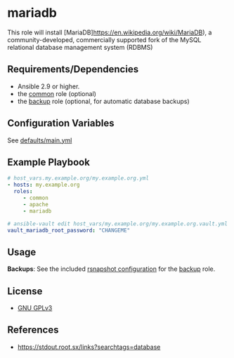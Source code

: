 mariadb
====

This role will install [MariaDB]https://en.wikipedia.org/wiki/MariaDB), a community-developed, commercially supported fork of the MySQL relational database management system (RDBMS)

Requirements/Dependencies
------------

- Ansible 2.9 or higher.
- the [common](../common) role (optional)
- the [backup](../backup) role (optional, for automatic database backups)


Configuration Variables
-----------------------

See [defaults/main.yml](defaults/main.yml)

Example Playbook
----------------

```yaml
# host_vars.my.example.org/my.example.org.yml
- hosts: my.example.org
  roles:
     - common
     - apache
     - mariadb

# ansible-vault edit host_vars/my.example.org/my.example.org.vault.yml
vault_mariadb_root_password: "CHANGEME"
```

Usage
-----

**Backups**: See the included [rsnapshot configuration](templates/etc_rsnapshot.d_mariadb.conf.j2) for the [backup](../backup/README.md) role.


License
-------

- [GNU GPLv3](../../LICENSE)


References
-----------------

- https://stdout.root.sx/links?searchtags=database
